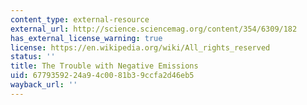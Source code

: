 ```yaml
---
content_type: external-resource
external_url: http://science.sciencemag.org/content/354/6309/182
has_external_license_warning: true
license: https://en.wikipedia.org/wiki/All_rights_reserved
status: ''
title: The Trouble with Negative Emissions
uid: 67793592-24a9-4c00-81b3-9ccfa2d46eb5
wayback_url: ''
---
```

